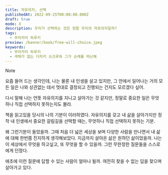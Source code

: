 ```yaml
---
title: 자유의지, 선택
publishedAt: 2022-09-25T00:00:00.000Z
draft: true
mode: X
description: 우리가 선택하는 것은 정말 우리의 자유의지일까?
tags:
  - 무라카미 하루키
preview: /banner/book/free-will-choice.jpeg
keywords:
  - 무라카미 하루키
  - 색채가 없는 다자키 쓰크루와 그가 순례를 떠난해
---
```

> [!note]
> 
>   요즘 들어 드는 생각인데, 나는 물론 내 인생을 살고 있지만, 그 안에서 일어나는 거의 모든 일은 나와
>   상관없는 데서 멋대로 결정되고 진행되는 건지도 모르겠다 싶어.
> 
>   다시 말해 나는 언뜻 자유의지를 지니고 살아가는 것 같지만, 정말로 중요한 일은 무엇 하나 직접 선택하지 못하는지도 몰라.
> 

책을 읽고있을 당시의 나의 기분이 이러하였다. 자유의지를 갖고 내 삶을 살아가지만 정작 내 인생에서 중요한 갈림길을 선택할 때는, 무엇하나 직접 선택하지 못하는 기분.

왜 그런기분이 들었을까. 그때 처음 더 넓은 세상을 보며 다양한 사람을 만나면서 내 삶에 대해 한번쯤 진지하게 생각해보았다. 지금까지 살아온 삶은 원하던 삶이었을까. 나는 이 세상에서 무엇을 하고싶고, 또 무엇을 할 수 있을까. 그런 무한정한 질문들을 스스로에게 던졌다.

애초에 이런 질문에 답할 수 있는 사람이 얼마나 될까. 여전히 찾을 수 없는 답을 찾으며 살아가고 있다.
